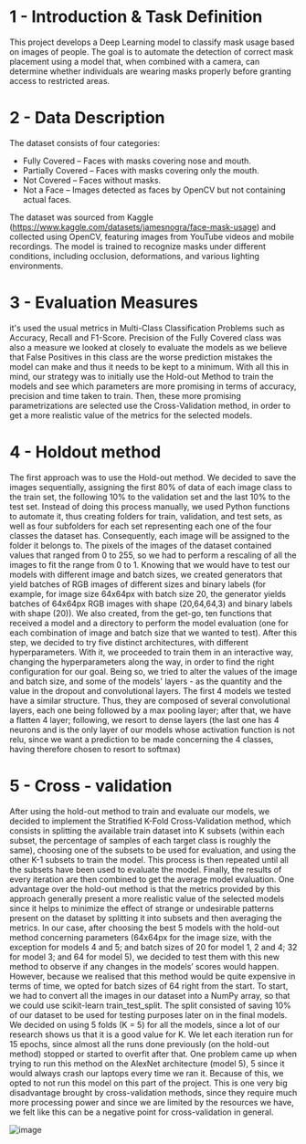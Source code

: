 # 1 - Introduction & Task Definition
This project develops a Deep Learning model to classify mask usage based on images of people. The goal is to automate the detection of correct mask placement using a model that, when combined with a camera, can determine whether individuals are wearing masks properly before granting access to restricted areas.

# 2 - Data Description
The dataset consists of four categories:

 - Fully Covered – Faces with masks covering nose and mouth.
 - Partially Covered – Faces with masks covering only the mouth.
 - Not Covered – Faces without masks.
 - Not a Face – Images detected as faces by OpenCV but not containing actual faces.
   
The dataset was sourced from Kaggle (https://www.kaggle.com/datasets/jamesnogra/face-mask-usage) and collected using OpenCV, featuring images from YouTube videos and mobile recordings. The model is trained to recognize masks under different conditions, including occlusion, deformations, and various lighting environments.

# 3 - Evaluation Measures
it's used the usual metrics in Multi-Class Classification Problems such as Accuracy,
Recall and F1-Score. Precision of the Fully Covered class was also a measure we looked at
closely to evaluate the models as we believe that False Positives in this class are the worse prediction
mistakes the model can make and thus it needs to be kept to a minimum. With all this in mind, our strategy was to initially use the Hold-out Method to train the models
and see which parameters are more promising in terms of accuracy, precision and time taken to train.
Then, these more promising parametrizations are selected use the Cross-Validation method, in order
to get a more realistic value of the metrics for the selected models.

# 4 - Holdout method
The first approach was to use the Hold-out method. We decided to save the images
sequentially, assigning the first 80% of data of each image class to the train set, the following 10% to
the validation set and the last 10% to the test set. Instead of doing this process manually, we used
Python functions to automate it, thus creating folders for train, validation, and test sets, as well as four
subfolders for each set representing each one of the four classes the dataset has. Consequently,
each image will be assigned to the folder it belongs to.
The pixels of the images of the dataset contained values that ranged from 0 to 255, so we had
to perform a rescaling of all the images to fit the range from 0 to 1. Knowing that we would have to
test our models with different image and batch sizes, we created generators that yield batches of RGB
images of different sizes and binary labels (for example, for image size 64x64px with batch size 20,
the generator yields batches of 64x64px RGB images with shape (20,64,64,3) and binary labels with
shape (20)).
We also created, from the get-go, ten functions that received a model and a directory to
perform the model evaluation (one for each combination of image and batch size that we wanted to
test).
After this step, we decided to try five distinct architectures, with different hyperparameters.
With it, we proceeded to train them in an interactive way, changing the hyperparameters along the
way, in order to find the right configuration for our goal. Being so, we tried to alter the values of the
image and batch size, and some of the models' layers - as the quantity and the value in the dropout
and convolutional layers.
The first 4 models we tested have a similar structure. Thus, they are composed of several
convolutional layers, each one being followed by a max pooling layer; after that, we have a flatten
4
layer; following, we resort to dense layers (the last one has 4 neurons and is the only layer of our
models whose activation function is not relu, since we want a prediction to be made concerning the 4
classes, having therefore chosen to resort to softmax)

# 5 - Cross - validation
After using the hold-out method to train and evaluate our models, we decided to implement
the Stratified K-Fold Cross-Validation method, which consists in splitting the available train dataset
into K subsets (within each subset, the percentage of samples of each target class is roughly the
same), choosing one of the subsets to be used for evaluation, and using the other K-1 subsets to train
the model. This process is then repeated until all the subsets have been used to evaluate the model.
Finally, the results of every iteration are then combined to get the average model evaluation. One
advantage over the hold-out method is that the metrics provided by this approach generally present
a more realistic value of the selected models since it helps to minimize the effect of strange or
undesirable patterns present on the dataset by splitting it into subsets and then averaging the metrics.
In our case, after choosing the best 5 models with the hold-out method concerning parameters
(64x64px for the image size, with the exception for models 4 and 5; and batch sizes of 20 for model
1, 2 and 4; 32 for model 3; and 64 for model 5), we decided to test them with this new method to
observe if any changes in the models’ scores would happen. However, because we realised that this
method would be quite expensive in terms of time, we opted for batch sizes of 64 right from the start.
To start, we had to convert all the images in our dataset into a NumPy array, so that we could
use scikit-learn train_test_split. The split consisted of saving 10% of our dataset to be used for testing
purposes later on in the final models. We decided on using 5 folds (K = 5) for all the models, since a
lot of our research shows us that it is a good value for K. We let each iteration run for 15 epochs,
since almost all the runs done previously (on the hold-out method) stopped or started to overfit after
that. One problem came up when trying to run this method on the AlexNet architecture (model 5),
5
since it would always crash our laptops every time we ran it. Because of this, we opted to not run this
model on this part of the project. This is one very big disadvantage brought by cross-validation
methods, since they require much more processing power and since we are limited by the resources
we have, we felt like this can be a negative point for cross-validation in general.

![image](https://github.com/user-attachments/assets/1efe8f8d-133f-4607-899e-c65f4f208034)

